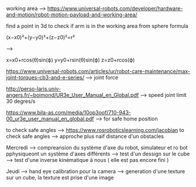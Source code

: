 working area --> https://www.universal-robots.com/developer/hardware-and-motion/robot-motion-payload-and-working-area/


find a point in 3d to check if arm is in the working area 
from sphere formula 

(x−x0​)²+(y−y0​)²+(z−z0​)²=r²

--> 

x=x0​+rcos(θ)sin(ϕ)
y=y0​+rsin(θ)sin(ϕ)
z=z0​+rcos(ϕ)



https://www.universal-robots.com/articles/ur/robot-care-maintenance/max-joint-torques-cb3-and-e-series/ --> joint force


http://perso-laris.univ-angers.fr/~boimond/UR3e_User_Manual_en_Global.pdf --> speed joint limit 30 degres/s 

https://www.bila-as.com/media/10op3oof/710-943-00_ur3e_user_manual_en_global.pdf --> for safe home position 

to check safe angles --> https://www.rosroboticslearning.com/jacobian
to check safe angles --> approche plus naif distance d'un obstacles 

Mercredi --> compreansion du système d'axe du robot, simulateur et ro bot pphysiqueont un système d'axes différents 
        --> test d'un dessign sur le cube 
        --> test d'une inverse kinématique à nous ( elle est pas encore fini )

Jeudi --> hand eye calibration pour la camera 
      --> generation d'une texture sur un cube, la texture est prise d'une image